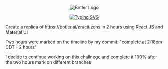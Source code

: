 <div align="center">

![Botler Logo](https://github.com/thaian161/Botler-challenge/blob/master/public/docs/botler-logo.png)

[![Typing SVG](https://readme-typing-svg.herokuapp.com?font=Poppins&size=35&pause=1000&color=82DCFB&center=true&vCenter=true&width=450&lines=Front-end+Botler+Challenge)](https://git.io/typing-svg)

</div>

Create a replica of https://botler.ai/en/citizens in 2 hours using React.JS and Material UI

Two hours were marked on the timeline by my commit: "complete at 2:18pm CDT - 2 hours"

I decide to continue working on this challnege and complete it 100% after the two hours mark on different branches
